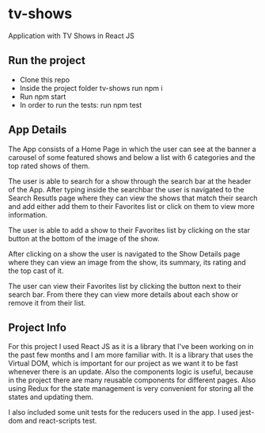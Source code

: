 # tv-shows

Application with TV Shows in React JS


## Run the project
* Clone this repo
* Inside the project folder tv-shows run npm i
* Run npm start 
* In order to run the tests: run npm test

## App Details
The App consists of a Home Page in which the user can see at the banner a carousel of some featured shows and below a list with 6 categories and the top rated shows of them.

The user is able to search for a show through the search bar at the header of the App. After typing inside the searchbar the user is navigated to the Search Resutls page where they can view the shows that match their search and add either add them to their Favorites list or click on them to view more information.

The user is able to add a show to their Favorites list by clicking on the star button at the bottom of the image of the show.

After clicking on a show the user is navigated to the Show Details page where they can view an image from the show, its summary, its rating and the top cast of it.

The user can view their Favorites list by clicking the button next to their search bar. From there they can view more details about each show or remove it from their list.

## Project Info
For this project I used React JS as it is a library that I've been working on in the past few months and I am more familiar with. 
It is a library that uses the Virtual DOM, which is important for our project as we want it to be fast whenever there is an update. 
Also the components logic is useful, because in the project there are many reusable components for different pages. 
Also using Redux for the state management is very convenient for storing all the states and updating them.

I also included some unit tests for the reducers used in the app. I used jest-dom and react-scripts test.
